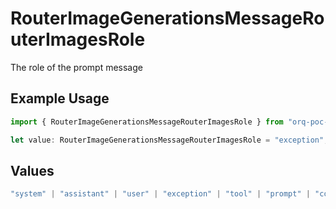 # RouterImageGenerationsMessageRouterImagesRole

The role of the prompt message

## Example Usage

```typescript
import { RouterImageGenerationsMessageRouterImagesRole } from "orq-poc-typescript/models/operations";

let value: RouterImageGenerationsMessageRouterImagesRole = "exception";
```

## Values

```typescript
"system" | "assistant" | "user" | "exception" | "tool" | "prompt" | "correction" | "expected_output"
```
